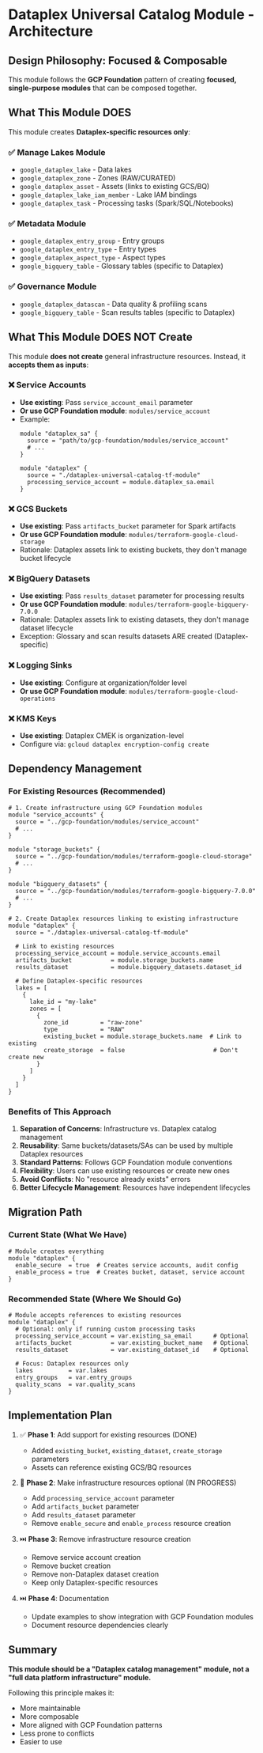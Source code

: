 # Dataplex Universal Catalog Module - Architecture

## Design Philosophy: Focused & Composable

This module follows the **GCP Foundation** pattern of creating **focused, single-purpose modules** that can be composed together.

## What This Module DOES

This module creates **Dataplex-specific resources only**:

### ✅ Manage Lakes Module
- `google_dataplex_lake` - Data lakes
- `google_dataplex_zone` - Zones (RAW/CURATED)
- `google_dataplex_asset` - Assets (links to existing GCS/BQ)
- `google_dataplex_lake_iam_member` - Lake IAM bindings
- `google_dataplex_task` - Processing tasks (Spark/SQL/Notebooks)

### ✅ Metadata Module
- `google_dataplex_entry_group` - Entry groups
- `google_dataplex_entry_type` - Entry types
- `google_dataplex_aspect_type` - Aspect types
- `google_bigquery_table` - Glossary tables (specific to Dataplex)

### ✅ Governance Module
- `google_dataplex_datascan` - Data quality & profiling scans
- `google_bigquery_table` - Scan results tables (specific to Dataplex)

## What This Module DOES NOT Create

This module **does not create** general infrastructure resources. Instead, it **accepts them as inputs**:

### ❌ Service Accounts
- **Use existing**: Pass `service_account_email` parameter
- **Or use GCP Foundation module**: `modules/service_account`
- Example:
  ```hcl
  module "dataplex_sa" {
    source = "path/to/gcp-foundation/modules/service_account"
    # ...
  }

  module "dataplex" {
    source = "./dataplex-universal-catalog-tf-module"
    processing_service_account = module.dataplex_sa.email
  }
  ```

### ❌ GCS Buckets
- **Use existing**: Pass `artifacts_bucket` parameter for Spark artifacts
- **Or use GCP Foundation module**: `modules/terraform-google-cloud-storage`
- Rationale: Dataplex assets link to existing buckets, they don't manage bucket lifecycle

### ❌ BigQuery Datasets
- **Use existing**: Pass `results_dataset` parameter for processing results
- **Or use GCP Foundation module**: `modules/terraform-google-bigquery-7.0.0`
- Rationale: Dataplex assets link to existing datasets, they don't manage dataset lifecycle
- Exception: Glossary and scan results datasets ARE created (Dataplex-specific)

### ❌ Logging Sinks
- **Use existing**: Configure at organization/folder level
- **Or use GCP Foundation module**: `modules/terraform-google-cloud-operations`

### ❌ KMS Keys
- **Use existing**: Dataplex CMEK is organization-level
- Configure via: `gcloud dataplex encryption-config create`

## Dependency Management

### For Existing Resources (Recommended)

```hcl
# 1. Create infrastructure using GCP Foundation modules
module "service_accounts" {
  source = "../gcp-foundation/modules/service_account"
  # ...
}

module "storage_buckets" {
  source = "../gcp-foundation/modules/terraform-google-cloud-storage"
  # ...
}

module "bigquery_datasets" {
  source = "../gcp-foundation/modules/terraform-google-bigquery-7.0.0"
  # ...
}

# 2. Create Dataplex resources linking to existing infrastructure
module "dataplex" {
  source = "./dataplex-universal-catalog-tf-module"

  # Link to existing resources
  processing_service_account = module.service_accounts.email
  artifacts_bucket           = module.storage_buckets.name
  results_dataset            = module.bigquery_datasets.dataset_id

  # Define Dataplex-specific resources
  lakes = [
    {
      lake_id = "my-lake"
      zones = [
        {
          zone_id         = "raw-zone"
          type            = "RAW"
          existing_bucket = module.storage_buckets.name  # Link to existing
          create_storage  = false                         # Don't create new
        }
      ]
    }
  ]
}
```

### Benefits of This Approach

1. **Separation of Concerns**: Infrastructure vs. Dataplex catalog management
2. **Reusability**: Same buckets/datasets/SAs can be used by multiple Dataplex resources
3. **Standard Patterns**: Follows GCP Foundation module conventions
4. **Flexibility**: Users can use existing resources or create new ones
5. **Avoid Conflicts**: No "resource already exists" errors
6. **Better Lifecycle Management**: Resources have independent lifecycles

## Migration Path

### Current State (What We Have)
```hcl
# Module creates everything
module "dataplex" {
  enable_secure  = true  # Creates service accounts, audit config
  enable_process = true  # Creates bucket, dataset, service account
}
```

### Recommended State (Where We Should Go)
```hcl
# Module accepts references to existing resources
module "dataplex" {
  # Optional: only if running custom processing tasks
  processing_service_account = var.existing_sa_email      # Optional
  artifacts_bucket           = var.existing_bucket_name   # Optional
  results_dataset            = var.existing_dataset_id    # Optional

  # Focus: Dataplex resources only
  lakes          = var.lakes
  entry_groups   = var.entry_groups
  quality_scans  = var.quality_scans
}
```

## Implementation Plan

1. ✅ **Phase 1**: Add support for existing resources (DONE)
   - Added `existing_bucket`, `existing_dataset`, `create_storage` parameters
   - Assets can reference existing GCS/BQ resources

2. 🔄 **Phase 2**: Make infrastructure resources optional (IN PROGRESS)
   - Add `processing_service_account` parameter
   - Add `artifacts_bucket` parameter
   - Add `results_dataset` parameter
   - Remove `enable_secure` and `enable_process` resource creation

3. ⏭️ **Phase 3**: Remove infrastructure resource creation
   - Remove service account creation
   - Remove bucket creation
   - Remove non-Dataplex dataset creation
   - Keep only Dataplex-specific resources

4. ⏭️ **Phase 4**: Documentation
   - Update examples to show integration with GCP Foundation modules
   - Document resource dependencies clearly

## Summary

**This module should be a "Dataplex catalog management" module, not a "full data platform infrastructure" module.**

Following this principle makes it:
- More maintainable
- More composable
- More aligned with GCP Foundation patterns
- Less prone to conflicts
- Easier to use
